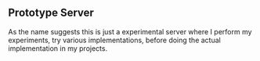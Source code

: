 ## Prototype Server

As the name suggests this is just a experimental server where I perform my experiments, try various implementations, before doing the actual implementation in my projects.
